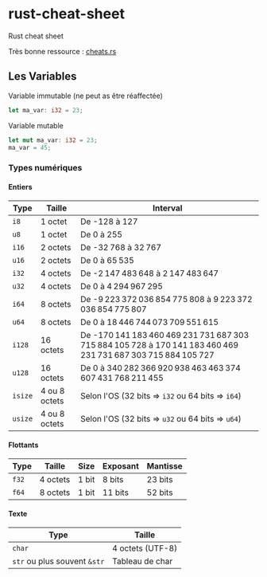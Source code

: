 # rust-cheat-sheet
Rust cheat sheet

Très bonne ressource : [cheats.rs](https://cheats.rs/)

## Les Variables

Variable immutable (ne peut as être réaffectée)
```rust
let ma_var: i32 = 23;
```
Variable mutable
```rust
let mut ma_var: i32 = 23;
ma_var = 45;
```

### Types numériques

#### Entiers
|Type | Taille | Interval |
|-----|--------|----------|
| `i8` | 1 octet | De -128 à 127 |
| `u8` | 1 octet | De 0 à 255 |
| `i16` | 2 octets | De -32 768 à 32 767 |
| `u16` | 2 octets | De 0 à 65 535 |
| `i32` | 4 octets | De -2 147 483 648 à 2 147 483 647 |
| `u32` | 4 octets | De 0 à 4 294 967 295 |
| `i64` | 8 octets | De -9 223 372 036 854 775 808 à 9 223 372 036 854 775 807 |
| `u64` | 8 octets | De 0 à 18 446 744 073 709 551 615 |
| `i128` | 16 octets | De -170 141 183 460 469 231 731 687 303 715 884 105 728 à 170 141 183 460 469 231 731 687 303 715 884 105 727 |
| `u128` | 16 octets | De 0 à 340 282 366 920 938 463 463 374 607 431 768 211 455 |
| `isize` | 4 ou 8 octets | Selon l'OS (32 bits => `i32` ou 64 bits => `i64`) |
| `usize` | 4 ou 8 octets | Selon l'OS (32 bits => `u32` ou 64 bits => `u64`) |

#### Flottants
|Type | Taille | Size | Exposant | Mantisse |
|-----|--------|------|----------|----------|
| `f32` | 4 octets | 1 bit | 8 bits | 23 bits |
| `f64` | 8 octets | 1 bit | 11 bits | 52 bits |

#### Texte
|Type | Taille |
|-----|--------|
| `char` | 4 octets (UTF-8) |
| `str` ou plus souvent `&str` | Tableau de char |

